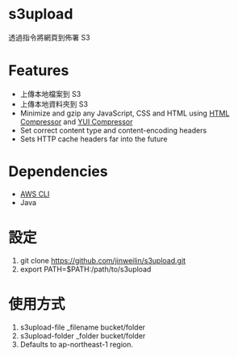 s3upload
========

透過指令將網頁到佈署 S3

# Features

* 上傳本地檔案到 S3
* 上傳本地資料夾到 S3
* Minimize and gzip any JavaScript, CSS and HTML using [HTML Compressor](http://code.google.com/p/htmlcompressor/) and [YUI Compressor](http://yui.github.io/yuicompressor/)
* Set correct content type and content-encoding headers
* Sets HTTP cache headers far into the future

# Dependencies

* [AWS CLI](http://docs.aws.amazon.com/cli/latest/index.html)
* Java

# 設定

1. git clone https://github.com/jinweilin/s3upload.git
2. export PATH=$PATH:/path/to/s3upload

# 使用方式

1. s3upload-file _filename bucket/folder
2. s3upload-folder _folder bucket/folder
3. Defaults to ap-northeast-1 region.